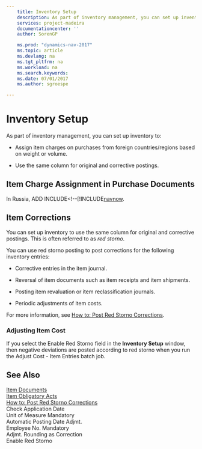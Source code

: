```yaml
---
    title: Inventory Setup 
    description: As part of inventory management, you can set up inventory to:
    services: project-madeira
    documentationcenter: ''
    author: SorenGP

    ms.prod: "dynamics-nav-2017"
    ms.topic: article
    ms.devlang: na
    ms.tgt_pltfrm: na
    ms.workload: na
    ms.search.keywords:
    ms.date: 07/01/2017
    ms.author: sgroespe

---
```

# Inventory Setup
As part of inventory management, you can set up inventory to:  
  
-   Assign item charges on purchases from foreign countries/regions based on weight or volume.  
  
-   Use the same column for original and corrective postings.  
  
## Item Charge Assignment in Purchase Documents  
 In Russia, ADD INCLUDE<!--[!INCLUDE[navnow](../../includes/suggesting-item-charge-assignment-in-purchase-documents.md).  
  
## Item Corrections  
 You can set up inventory to use the same column for original and corrective postings. This is often referred to as *red storno*.  
  
 You can use red storno posting to post corrections for the following inventory entries:  
  
-   Corrective entries in the item journal.  
  
-   Reversal of item documents such as item receipts and item shipments.  
  
-   Posting item revaluation or item reclassification journals.  
  
-   Periodic adjustments of item costs.  
  
 For more information, see [How to: Post Red Storno Corrections](how-to-post-red-storno-corrections.md).  
  
### Adjusting Item Cost  
 If you select the Enable Red Storno field in the **Inventory Setup** window, then negative deviations are posted according to red storno when you run the Adjust Cost - Item Entries batch job.  
  
## See Also  
 [Item Documents](item-documents.md)   
 [Item Obligatory Acts](item-obligatory-acts.md)   
 [How to: Post Red Storno Corrections](how-to-post-red-storno-corrections.md)   
 Check Application Date   
 Unit of Measure Mandatory   
 Automatic Posting Date Adjmt.   
 Employee No. Mandatory   
 Adjmt. Rounding as Correction   
 Enable Red Storno